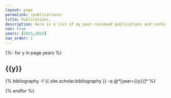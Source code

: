 ```yaml
---
layout: page
permalink: /publications/
title: Publications.
description: Here is a list of my peer-reviewed publications and conference proceedings.
nav: true
years: [2023,2021]
nav_order: 1
---
```

<!-- _pages/publications.md -->
<div class="publications">

{%- for y in page.years %}
  <h2 class="year">{{y}}</h2>
  {% bibliography -f {{ site.scholar.bibliography }} -q @*[year={{y}}]* %}

{% endfor %}

</div>
